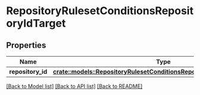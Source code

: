 # RepositoryRulesetConditionsRepositoryIdTarget

## Properties

Name | Type | Description | Notes
------------ | ------------- | ------------- | -------------
**repository_id** | [**crate::models::RepositoryRulesetConditionsRepositoryIdTargetRepositoryId**](repository_ruleset_conditions_repository_id_target_repository_id.md) |  | 

[[Back to Model list]](../README.md#documentation-for-models) [[Back to API list]](../README.md#documentation-for-api-endpoints) [[Back to README]](../README.md)



